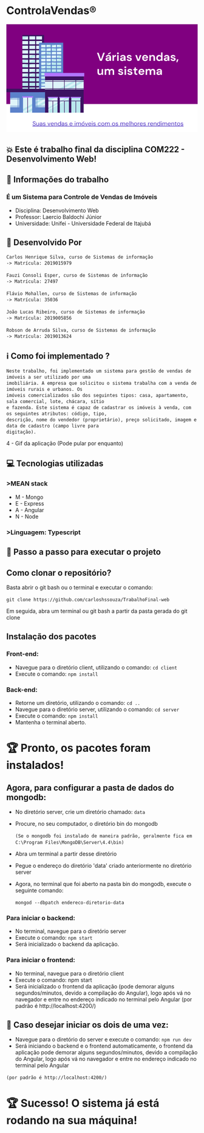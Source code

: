 # ControlaVendas®

![Transferidor UDP](images/banner.png)

## :boom: Este é trabalho final da disciplina COM222 - Desenvolvimento Web!

## :closed_book: Informações do trabalho

  ### É um Sistema para Controle de Vendas de Imóveis
  *  Disciplina: Desenvolvimento Web
  *  Professor: Laercio Baldochi Júnior
  *  Universidade: Unifei - Universidade Federal de Itajubá

## :construction_worker: Desenvolvido Por
```
Carlos Henrique Silva, curso de Sistemas de informação
-> Matrícula: 2019015979

Fauzi Consoli Esper, curso de Sistemas de informação
-> Matrícula: 27497

Flávio Mohallen, curso de Sistemas de informação
-> Matrícula: 35036

João Lucas Ribeiro, curso de Sistemas de informação
-> Matrícula: 2019005856

Robson de Arruda Silva, curso de Sistemas de informação
-> Matrícula: 2019013624
```
## :information_source: Como foi implementado ?
    Neste trabalho, foi implementado um sistema para gestão de vendas de imóveis a ser utilizado por uma
    imobiliária. A empresa que solicitou o sistema trabalha com a venda de imóveis rurais e urbanos. Os 
    imóveis comercializados são dos seguintes tipos: casa, apartamento, sala comercial, lote, chácara, sítio
    e fazenda. Este sistema é capaz de cadastrar os imóveis à venda, com os seguintes atributos: código, tipo, 
    descrição, nome do vendedor (proprietário), preço solicitado, imagem e data de cadastro (campo livre para
    digitação).

4 - Gif da aplicação (Pode pular por enquanto)

## :computer: Tecnologias utilizadas
  ### >MEAN stack
  * M - Mongo
  * E - Express
  * A - Angular
  * N - Node
  ### >Linguagem: Typescript

## :dart: Passo a passo para executar o projeto
   
## Como clonar o repositório?

  Basta abrir o git bash ou o terminal e executar o comando: 

`git clone https://github.com/carloshssouza/TrabalhoFinal-web`

  Em seguida, abra um terminal ou git bash a partir da pasta gerada do git clone

## Instalação dos pacotes

### Front-end: 
* Navegue para o diretório client, utilizando o comando: `cd client`
* Execute o comando: `npm install`

### Back-end:
* Retorne um diretório, utilizando o comando: `cd ..`
* Navegue para o diretório server, utilizando o comando: `cd server`
* Execute o comando: `npm install`
* Mantenha o terminal aberto.
	
# :trophy: Pronto, os pacotes foram instalados!

## Agora, para configurar a pasta de dados do mongodb:

* No diretório server, crie um diretório chamado: `data`

* Procure, no seu computador, o diretório bin do mongodb

    `(Se o mongodb foi instalado de maneira padrão, geralmente fica em C:\Program Files\MongoDB\Server\4.4\bin)`

* Abra um terminal a partir desse diretório

* Pegue o endereço do diretório 'data' criado anteriormente no diretório server

* Agora, no terminal que foi aberto na pasta bin do mongodb, execute o seguinte comando:

  `mongod --dbpatch endereco-diretorio-data`


### Para iniciar o backend:
* No terminal, navegue para o diretório server
* Execute o comando: `npm start`
* Será inicializado o backend da aplicação.

### Para iniciar o frontend:
* No terminal, navegue para o diretório client
* Execute o comando: npm start
* Será inicializado o frontend da aplicação (pode demorar alguns segundos/minutos, devido a compilação do Angular), logo após vá no navegador e entre no endereço indicado no terminal pelo Angular (por padrão é http://localhost:4200/) 

## :rocket: Caso desejar iniciar os dois de uma vez:
* Navegue para o diretório do server e execute o comando: `npm run dev`
* Será iniciando o backend e o frontend automaticamente, o frontend da aplicação pode demorar alguns segundos/minutos, devido a compilação do Angular, logo após vá no navegador e entre no endereço 
indicado no terminal pelo Angular 

`(por padrão é http://localhost:4200/)`

# :trophy: Sucesso! O sistema já está rodando na sua máquina!
